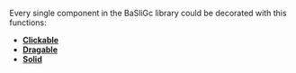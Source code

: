 

Every single component in the BaSliGc library could be decorated with this functions:

* [**Clickable**](https://github.com/TechLogic/BaSliGC)
* [**Dragable**](https://github.com/TechLogic/BaSliGC)
* [**Solid**](https://github.com/TechLogic/BaSliGC)

